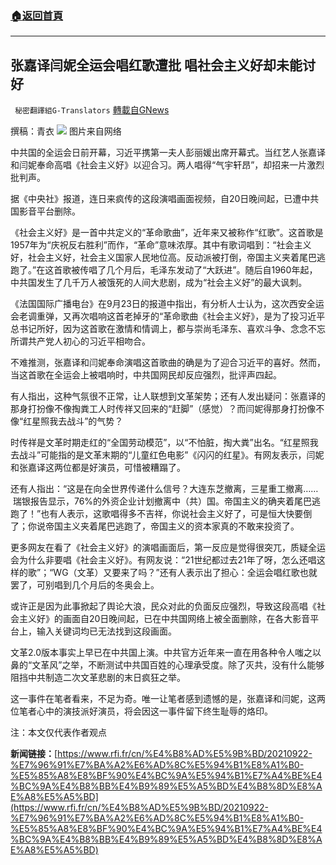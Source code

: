 ###  [:house:返回首頁](https://github.com/ourhimalayas/txt)
---


## 张嘉译闫妮全运会唱红歌遭批 唱社会主义好却未能讨好
` 秘密翻譯組G-Translators` [轉載自GNews](https://gnews.org/zh-hans/1549293/)

撰稿：青衣
![](https://assets.gnews.org/wp-content/uploads/2021/09/图片1-72.png)
图片来自网络

中共国的全运会日前开幕，习近平携第一夫人彭丽媛出席开幕式。当红艺人张嘉译和闫妮奉命高唱《社会主义好》以迎合习。两人唱得“气宇轩昂”，却招来一片激烈批判声。

据《中央社》报道，连日来疯传的这段演唱画面视频，自20日晚间起，已遭中共国影音平台删除。

《社会主义好》是一首中共定义的“革命歌曲”，近年来又被称作“红歌”。这首歌是1957年为“庆祝反右胜利”而作，“革命”意味浓厚。其中有歌词唱到：“社会主义好，社会主义好，社会主义国家人民地位高。反动派被打倒，帝国主义夹着尾巴逃跑了。”在这首歌被传唱了几个月后，毛泽东发动了“大跃进”。随后自1960年起，中共国发生了几千万人被饿死的人间大悲剧，成为“社会主义好”的最大讽刺。

《法国国际广播电台》在9月23日的报道中指出，有分析人士认为，这次西安全运会老调重弹，又再次唱响这首老掉牙的“革命歌曲《社会主义好》，是为了投习近平总书记所好，因为这首歌在激情和情调上，都与崇尚毛泽东、喜欢斗争、念念不忘所谓共产党人初心的习近平相吻合。

不难推测，张嘉译和闫妮奉命演唱这首歌曲的确是为了迎合习近平的喜好。然而，当这首歌在全运会上被唱响时，中共国网民却反应强烈，批评声四起。

有人指出，这种气氛很不正常，让人联想到文革架势；还有人发出疑问：张嘉译的那身打扮像不像掏粪工人时传祥又回来的“赶脚”（感觉）？而闫妮得那身打扮像不像“红星照我去战斗”的气势？

时传祥是文革时期走红的“全国劳动模范”，以“不怕脏，掏大粪”出名。“红星照我去战斗”可能指的是文革末期的“儿童红色电影”《闪闪的红星》。有网友表示，闫妮和张嘉译这两位都是好演员，可惜被糟蹋了。

还有人指出：“这是在向全世界传递什么信号？大连东芝撤离，三星重工撤离……  瑞银报告显示，76%的外资企业计划撤离中（共）国。帝国主义的确夹着尾巴逃跑了！”也有人表示，这歌唱得多不吉祥，你说社会主义好了，可是恒大快要倒了；你说帝国主义夹着尾巴逃跑了，帝国主义的资本家真的不敢来投资了。

更多网友在看了《社会主义好》的演唱画面后，第一反应是觉得很突兀，质疑全运会为什么非要唱《社会主义好》。有网友说：“21世纪都过去21年了呀，怎么还唱这样的歌”；“WG（文革）又要来了吗？”还有人表示出了担心：全运会唱红歌也就罢了，可别唱到几个月后的冬奥会上。

或许正是因为此事掀起了舆论大浪，民众对此的负面反应强烈，导致这段高唱《社会主义好》的画面自20日晚间起，已在中共国网络上被全面删除，在各大影音平台上，输入关键词均已无法找到这段画面。

文革2.0版本事实上早已在中共国上演。中共官方近年来一直在用各种令人嗤之以鼻的“文革风”之举，不断测试中共国百姓的心理承受度。除了灭共，没有什么能够阻挡中共制造二次文革悲剧的末日疯狂之举。

这一事件在笔者看来，不足为奇。唯一让笔者感到遗憾的是，张嘉译和闫妮，这两位笔者心中的演技派好演员，将会因这一事件留下终生耻辱的烙印。

注：本文仅代表作者观点

**新闻链接：**[https://www.rfi.fr/cn/%E4%B8%AD%E5%9B%BD/20210922-%E7%96%91%E7%BA%A2%E6%AD%8C%E5%94%B1%E8%A1%B0-%E5%85%A8%E8%BF%90%E4%BC%9A%E5%94%B1%E7%A4%BE%E4%BC%9A%E4%B8%BB%E4%B9%89%E5%A5%BD%E4%B8%8D%E8%AE%A8%E5%A5%BD](https://www.rfi.fr/cn/%E4%B8%AD%E5%9B%BD/20210922-%E7%96%91%E7%BA%A2%E6%AD%8C%E5%94%B1%E8%A1%B0-%E5%85%A8%E8%BF%90%E4%BC%9A%E5%94%B1%E7%A4%BE%E4%BC%9A%E4%B8%BB%E4%B9%89%E5%A5%BD%E4%B8%8D%E8%AE%A8%E5%A5%BD)
